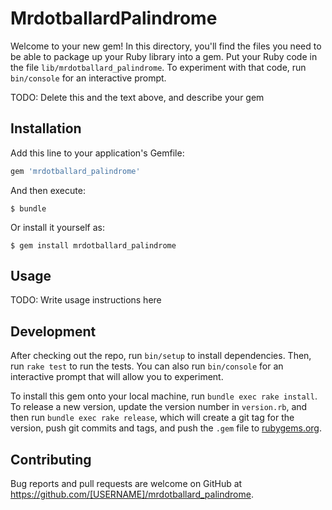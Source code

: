 # MrdotballardPalindrome

Welcome to your new gem! In this directory, you'll find the files you need to be able to package up your Ruby library into a gem. Put your Ruby code in the file `lib/mrdotballard_palindrome`. To experiment with that code, run `bin/console` for an interactive prompt.

TODO: Delete this and the text above, and describe your gem

## Installation

Add this line to your application's Gemfile:

```ruby
gem 'mrdotballard_palindrome'
```

And then execute:

    $ bundle

Or install it yourself as:

    $ gem install mrdotballard_palindrome

## Usage

TODO: Write usage instructions here

## Development

After checking out the repo, run `bin/setup` to install dependencies. Then, run `rake test` to run the tests. You can also run `bin/console` for an interactive prompt that will allow you to experiment.

To install this gem onto your local machine, run `bundle exec rake install`. To release a new version, update the version number in `version.rb`, and then run `bundle exec rake release`, which will create a git tag for the version, push git commits and tags, and push the `.gem` file to [rubygems.org](https://rubygems.org).

## Contributing

Bug reports and pull requests are welcome on GitHub at https://github.com/[USERNAME]/mrdotballard_palindrome.
